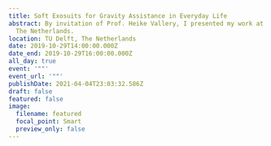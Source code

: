 ```yaml
---
title: Soft Exosuits for Gravity Assistance in Everyday Life
abstract: By invitation of Prof. Heike Vallery, I presented my work at TU Delft,
  The Netherlands.
location: TU Delft, The Netherlands
date: 2019-10-29T14:00:00.000Z
date_end: 2019-10-29T16:00:00.000Z
all_day: true
event: '""'
event_url: '""'
publishDate: 2021-04-04T23:03:32.586Z
draft: false
featured: false
image:
  filename: featured
  focal_point: Smart
  preview_only: false
---
```

